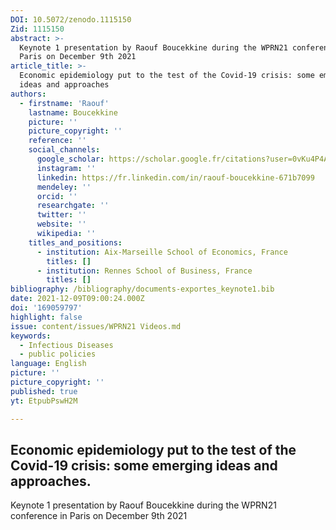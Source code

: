 ```yaml
---
DOI: 10.5072/zenodo.1115150
Zid: 1115150
abstract: >-
  Keynote 1 presentation by Raouf Boucekkine during the WPRN21 conference in
  Paris on December 9th 2021
article_title: >-
  Economic epidemiology put to the test of the Covid-19 crisis: some emerging
  ideas and approaches
authors:
  - firstname: 'Raouf'
    lastname: Boucekkine
    picture: ''
    picture_copyright: ''
    reference: ''
    social_channels:
      google_scholar: https://scholar.google.fr/citations?user=0vKu4P4AAAAJ&hl=fr
      instagram: ''
      linkedin: https://fr.linkedin.com/in/raouf-boucekkine-671b7099
      mendeley: ''
      orcid: ''
      researchgate: ''
      twitter: ''
      website: ''
      wikipedia: ''
    titles_and_positions:
      - institution: Aix-Marseille School of Economics, France
        titles: []
      - institution: Rennes School of Business, France
        titles: []
bibliography: /bibliography/documents-exportes_keynote1.bib
date: 2021-12-09T09:00:24.000Z
doi: '169059797'
highlight: false
issue: content/issues/WPRN21 Videos.md
keywords:
  - Infectious Diseases
  - public policies
language: English
picture: ''
picture_copyright: ''
published: true
yt: EtpubPswH2M

---
```


## Economic epidemiology put to the test of the Covid-19 crisis: some emerging ideas and approaches.

Keynote 1 presentation by Raouf Boucekkine during the WPRN21 conference in Paris on December 9th 2021

<Youtube yt="EtpubPswH2M" caption ="Raouf Boucekkine: Economic epidemiology put to the test of the Covid-19 crisis"></Youtube>